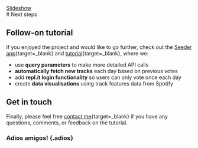 <div class="content-links">
<a target="_blank" href="../next-steps-slides.html" class="btn btn-outline-secondary">Slideshow</a>
</div>
# Next steps

## Follow-on tutorial

If you enjoyed the project and would like to go further, check out the [Seeder app](https://seeder.datadesigns.repl.co/){target=_blank} and [tutorial](https://seeder-tutorial.datadesigns.repl.co/){target=_blank}, where we:

- use **query parameters** to make more detailed API calls
- **automatically fetch new tracks** each day based on previous votes
- add **repl.it login functionality** so users can only vote once each day
- create **data visualisations** using track features data from Spotify


## Get in touch

Finally, please feel free [contact me](https://www.datadesigns.co.uk/contact/){target=_blank} if you have any questions, comments, or feedback on the tutorial.

### Adios amigos! {.adios}
